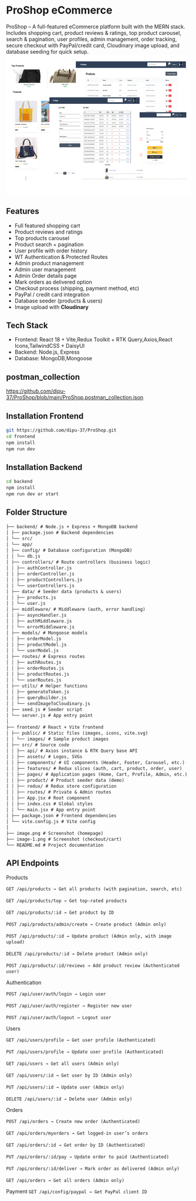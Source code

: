 # ProShop eCommerce
ProShop – A full-featured eCommerce platform built with the MERN stack.
Includes shopping cart, product reviews & ratings, top product carousel, search & pagination, user profiles, admin management, order tracking, secure checkout with PayPal/credit card, Cloudinary image upload, and database seeding for quick setup.
![alt text](image-1.png)

##  Features
- Full featured shopping cart
- Product reviews and ratings
- Top products carousel
- Product search + pagination
- User profile with order history  
- WT Authentication & Protected Routes
- Admin product management
- Admin user management
- Admin Order details page
- Mark orders as delivered option
- Checkout process (shipping, payment method, etc)
- PayPal / credit card integration
- Database seeder (products & users)
- Image upload with **Cloudinary**  

##  Tech Stack
- Frontend: React 18 + Vite,Redux Toolkit + RTK Query,Axios,React Icons,TailwindCSS + DaisyUI
- Backend: Node.js, Express
- Database: MongoDB,Mongoose
## postman_collection
https://github.com/dipu-37/ProShop/blob/main/ProShop.postman_collection.json

## Installation Frontend
```bash
git https://github.com/dipu-37/ProShop.git
cd frontend
npm install
npm run dev
```
## Installation Backend
```bash
cd backend
npm install
npm run dev or start
```
##  Folder Structure
```
├── backend/ # Node.js + Express + MongoDB backend
│ ├── package.json # Backend dependencies
│ └── src/
│ └── app/
│ ├── config/ # Database configuration (MongoDB)
│ │ └── db.js
│ ├── controllers/ # Route controllers (business logic)
│ │ ├── authController.js
│ │ ├── orderController.js
│ │ ├── productControllers.js
│ │ └── userControllers.js
│ ├── data/ # Seeder data (products & users)
│ │ ├── products.js
│ │ └── user.js
│ ├── middleware/ # Middleware (auth, error handling)
│ │ ├── asyncHandler.js
│ │ ├── authMiddleware.js
│ │ └── errorMiddleware.js
│ ├── models/ # Mongoose models
│ │ ├── orderModel.js
│ │ ├── productModel.js
│ │ └── userModel.js
│ ├── routes/ # Express routes
│ │ ├── authRoutes.js
│ │ ├── orderRoutes.js
│ │ ├── productRoutes.js
│ │ └── userRoutes.js
│ ├── utils/ # Helper functions
│ │ ├── generateToken.js
│ │ ├── queryBuilder.js
│ │ └── sendImageToCloudinary.js
│ ├── seed.js # Seeder script
│ └── server.js # App entry point
│
├── frontend/ # React + Vite frontend
│ ├── public/ # Static files (images, icons, vite.svg)
│ │ └── images/ # Sample product images
│ ├── src/ # Source code
│ │ ├── api/ # Axios instance & RTK Query base API
│ │ ├── assets/ # Logos, SVGs
│ │ ├── components/ # UI components (Header, Footer, Carousel, etc.)
│ │ ├── features/ # Redux slices (auth, cart, product, order, user)
│ │ ├── pages/ # Application pages (Home, Cart, Profile, Admin, etc.)
│ │ ├── product/ # Product seeder data (demo)
│ │ ├── redux/ # Redux store configuration
│ │ ├── routes/ # Private & Admin routes
│ │ ├── App.jsx # Root component
│ │ ├── index.css # Global styles
│ │ └── main.jsx # App entry point
│ ├── package.json # Frontend dependencies
│ └── vite.config.js # Vite config
│
├── image.png # Screenshot (homepage)
├── image-1.png # Screenshot (checkout/cart)
└── README.md # Project documentation

```

## API Endpoints
 Products
```
GET /api/products → Get all products (with pagination, search, etc)

GET /api/products/top → Get top-rated products

GET /api/products/:id → Get product by ID

POST /api/products/admin/create → Create product (Admin only)

POST /api/products/:id → Update product (Admin only, with image upload)

DELETE /api/products/:id → Delete product (Admin only)

POST /api/products/:id/reviews → Add product review (Authenticated user)

```

 Authentication
```
POST /api/user/auth/login → Login user

POST /api/user/auth/register → Register new user

POST /api/user/auth/logout → Logout user
```
 Users
```
GET /api/users/profile → Get user profile (Authenticated)

PUT /api/users/profile → Update user profile (Authenticated)

GET /api/users → Get all users (Admin only)

GET /api/users/:id → Get user by ID (Admin only)

PUT /api/users/:id → Update user (Admin only)

DELETE /api/users/:id → Delete user (Admin only)
```
Orders
```
POST /api/orders → Create new order (Authenticated)

GET /api/orders/myorders → Get logged-in user’s orders

GET /api/orders/:id → Get order by ID (Authenticated)

PUT /api/orders/:id/pay → Update order to paid (Authenticated)

PUT /api/orders/:id/deliver → Mark order as delivered (Admin only)

GET /api/orders → Get all orders (Admin only)
```
Payment
``
GET /api/config/paypal → Get PayPal client ID
``